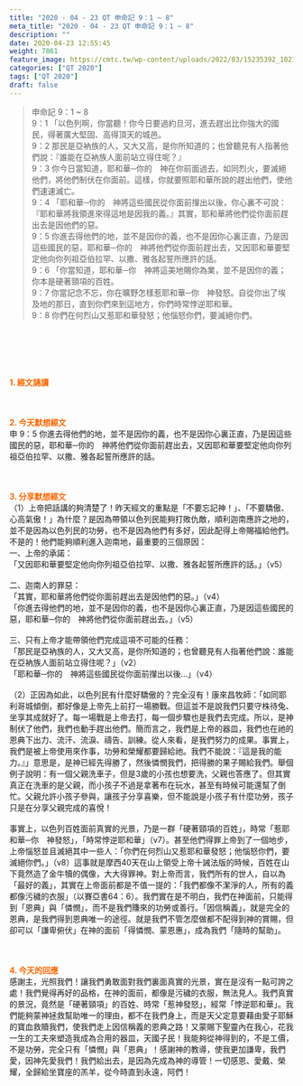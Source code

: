 ```yaml
---
title: "2020 - 04 - 23 QT 申命記 9：1 ~ 8"
meta_title: "2020 - 04 - 23 QT 申命記 9：1 ~ 8"
description: ""
date: 2020-04-23 12:55:45
weight: 7861
feature_image: https://cmtc.tw/wp-content/uploads/2022/03/15235392_10211799862337740_180693556567566654_o-1.webp
categories: ["QT 2020"]
tags: ["QT 2020"]
draft: false
---
```


<blockquote>申命記 9：1 ~ 8<br />
9：1 「以色列啊，你當聽！你今日要過約旦河，進去趕出比你強大的國民，得著廣大堅固、高得頂天的城邑。<br />
9：2 那民是亞衲族的人，又大又高，是你所知道的；也曾聽見有人指著他們說：『誰能在亞衲族人面前站立得住呢？』<br />
9：3 你今日當知道，耶和華─你的　神在你前面過去，如同烈火，要滅絕他們，將他們制伏在你面前。這樣，你就要照耶和華所說的趕出他們，使他們速速滅亡。<br />
9：4 「耶和華─你的　神將這些國民從你面前攆出以後，你心裏不可說：『耶和華將我領進來得這地是因我的義。』其實，耶和華將他們從你面前趕出去是因他們的惡。<br />
9：5 你進去得他們的地，並不是因你的義，也不是因你心裏正直，乃是因這些國民的惡，耶和華─你的　神將他們從你面前趕出去，又因耶和華要堅定他向你列祖亞伯拉罕、以撒、雅各起誓所應許的話。<br />
9：6 「你當知道，耶和華─你　神將這美地賜你為業，並不是因你的義；你本是硬著頸項的百姓。<br />
9：7 你當記念不忘，你在曠野怎樣惹耶和華─你　神發怒。自從你出了埃及地的那日，直到你們來到這地方，你們時常悖逆耶和華。<br />
9：8 你們在何烈山又惹耶和華發怒；他惱怒你們，要滅絕你們。</blockquote><br />
&nbsp;<br />
<br />
&nbsp;<br />
<br />
<span style="color: #ff6600;"><strong>1. </strong><strong>經文誦讀</strong></span><br />
<br />
<span style="color: #ff6600;"><strong> </strong></span><br />
<br />
<span style="color: #ff6600;"><strong>2. 今天默想</strong><strong>經文<br />
</strong></span>申 9：5 你進去得他們的地，並不是因你的義，也不是因你心裏正直，乃是因這些國民的惡，耶和華─你的　神將他們從你面前趕出去，又因耶和華要堅定他向你列祖亞伯拉罕、以撒、雅各起誓所應許的話。<br />
<br />
&nbsp;<br />
<br />
<span style="color: #ff6600;"><strong>3. 分享默想經文<br />
</strong></span>（1）上帝把話講的夠清楚了！昨天經文的重點是「不要忘記神！」、「不要驕傲、心高氣傲！」為什麼？是因為帶領以色列民能夠打敗仇敵，順利迦南應許之地的，並不是因為以色列民的功勞，也不是因為他們有多好，因此配得上帝賜福給他們。不是的！他們能夠順利進入迦南地，最重要的三個原因：<br />
一、上帝的承諾：<br />
「又因耶和華要堅定他向你列祖亞伯拉罕、以撒、雅各起誓所應許的話。」（v5）<br />
<br />
二、迦南人的罪惡：<br />
「其實，耶和華將他們從你面前趕出去是因他們的惡。」（v4）<br />
「你進去得他們的地，並不是因你的義，也不是因你心裏正直，乃是因這些國民的惡，耶和華─你的　神將他們從你面前趕出去。」（v5）<br />
<br />
三、只有上帝才能帶領他們完成這項不可能的任務：<br />
「那民是亞衲族的人，又大又高，是你所知道的；也曾聽見有人指著他們說：誰能在亞衲族人面前站立得住呢？」（v2）<br />
「耶和華─你的　神將這些國民從你面前攆出以後…」（v4）<br />
<br />
（2）正因為如此，以色列民有什麼好驕傲的？完全沒有！康來昌牧師：「如同耶利哥城傾倒，都好像是上帝先上前打一場勝戰。但這並不是說我們只要守株待兔、坐享其成就好了。每一場戰是上帝去打，每一個步驟也是我們去完成。所以，是神制伏了他們，我們也動手趕出他們。簡而言之，我們是上帝的器皿，我們也在祂的恩典下出力、流汗、流淚、禱告、訓練。從人來看，是我們努力的成果。事實上，我們是被上帝使用來作事，功勞和榮耀都要歸給祂。我們不能說：『這是我的能力。』」意思是，是神已經先得勝了，然後憐憫我們，把得勝的果子賜給我們。舉個例子說明：有一個父親洗車子，但是3歲的小孩也想要洗，父親也答應了。但其實真正在洗車的是父親，而小孩子不過是拿著布在玩水，甚至有時候可能還幫了倒忙。父親允許小孩子參與，讓孩子分享喜樂，但不能說是小孩子有什麼功勞，孩子只是在分享父親完成的喜悅！<br />
<br />
事實上，以色列百姓面前真實的光景，乃是一群「硬著頸項的百姓」，時常「惹耶和華─你　神發怒」，「時常悖逆耶和華」（v7）。甚至他們得罪上帝到了一個地步，上帝惱怒並且滅絕其中一些人：「你們在何烈山又惹耶和華發怒；他惱怒你們，要滅絕你們。」（v8）這事就是摩西40天在山上領受上帝十誡法版的時候，百姓在山下竟然造了金牛犢的偶像，大大得罪神。對上帝而言，我們所有的世人，自以為「最好的義」，其實在上帝面前都是不值一提的：「我們都像不潔淨的人，所有的義都像污穢的衣服」（以賽亞書64：6）。我們實在是不明白，我們在神面前，只能得到「恩典」與「憐憫」，而不是我們賺來的功勞或善行。「因信稱義」，就是完全的恩典，是我們得到恩典唯一的途徑。就是我們不管怎麼做都不配得到神的賞賜，但卻可以「謙卑俯伏」在神的面前「得憐憫、蒙恩惠」，成為我們「隨時的幫助」。<br />
<br />
&nbsp;<br />
<br />
<span style="color: #ff6600;"><strong>4. 今天的回應<br />
</strong></span>感謝主，光照我們！讓我們勇敢面對我們裏面真實的光景，實在是沒有一點可誇之處！我們覺得再好的品格，在神的面前，都像是污穢的衣服，無法見人。我們真實的景況，竟然是「硬著頸項」的百姓、時常「惹神發怒」，經常「悖逆耶和華」。我們能夠蒙神拯救幫助唯一的理由，都不在我們身上，而是天父定意要藉由愛子耶穌的寶血救贖我們，使我們走上因信稱義的恩典之路！又蒙賜下聖靈內在我心，花我一生的工夫來塑造我成為合用的器皿，天國子民！我能夠從神得到的，不是工價，不是功勞，完全只有「憐憫」與「恩典」！感謝神的教導，使我更加謙卑，我們愛，因神先愛我們！我們給出去，是因為先成為神的導管！一切感恩、愛戴、榮耀，全歸給坐寶座的羔羊，從今時直到永遠，阿們！<br />
<br />
&nbsp;
        